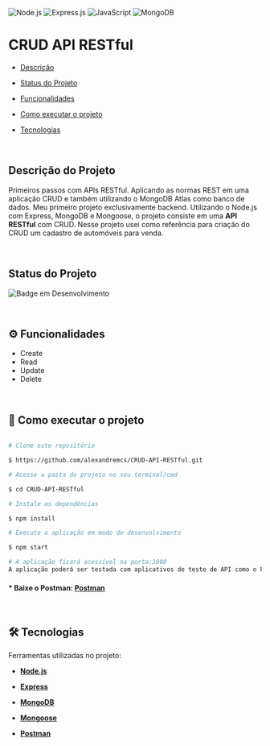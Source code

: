 ![Node.js](https://img.shields.io/badge/Node.js-43853D?style=for-the-badge&logo=node.js&logoColor=white)
![Express.js](https://img.shields.io/badge/Express.js-404D59?style=for-the-badge)
![JavaScript](https://img.shields.io/badge/javascript-%23323330.svg?style=for-the-badge&logo=javascript&logoColor=%23F7DF1E)
![MongoDB](https://img.shields.io/badge/MongoDB-4EA94B?style=for-the-badge&logo=mongodb&logoColor=white)


#  CRUD API RESTful

- [Descrição](#descrição-do-projeto)

- [Status do Projeto](#status-do-projeto)

- [Funcionalidades](#⚙️-funcionalidades)

- [Como executar o projeto](#🚀-como-executar-o-projeto)

- [Tecnologias](#🛠-tecnologias)

<br>

##  Descrição do Projeto

Primeiros passos com APIs RESTful. Aplicando as normas REST em uma aplicação CRUD e também utilizando o MongoDB Atlas como banco de dados. Meu primeiro projeto exclusivamente backend. Utilizando o Node.js com Express, MongoDB e Mongoose, o projeto consiste em uma **API RESTful** com CRUD. Nesse projeto usei como referência para criação do CRUD um cadastro de automóveis para venda.

<br>

##  Status do Projeto

![Badge em Desenvolvimento](http://img.shields.io/static/v1?label=STATUS&message=FINALIZADO&color=GREEN&style=for-the-badge)

<br>

##  ⚙️ Funcionalidades
- Create
- Read
- Update
- Delete

<br>

##  🚀 Como executar o projeto

```bash

# Clone este repositório

$ https://github.com/alexandremcs/CRUD-API-RESTful.git

# Acesse a pasta do projeto no seu terminal/cmd

$ cd CRUD-API-RESTful

# Instale as dependências

$ npm install

# Execute a aplicação em modo de desenvolvimento

$ npm start

# A aplicação ficará acessível na porta:3000
A aplicação poderá ser testada com aplicativos de teste de API como o Postman (link abaixo).

```
#### * Baixe o Postman:  [ Postman ](https://www.postman.com/)

<br>

##  🛠 Tecnologias

Ferramentas utilizadas no projeto:

- **[Node.js](https://nodejs.org/)**

- **[Express](https://expressjs.com/)**

- **[MongoDB](https://www.mongodb.com/)**

- **[Mongoose](https://mongoosejs.com/)**

- **[Postman](https://www.postman.com/)**